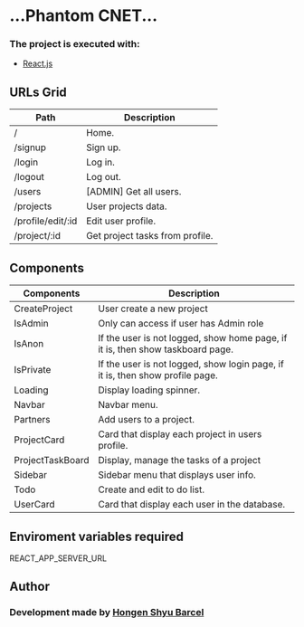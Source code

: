 # ...Phantom CNET...

### The project is executed with:

- [React.js](https://es.reactjs.org)

## URLs Grid

| Path                                      | Description                               |
| ----------------------------------------- | ----------------------------------------- |
| /                                         | Home.                                     |
| /signup                                   | Sign up.                                  |
| /login                                    | Log in.                                   |
| /logout                                   | Log out.                                  |
| /users                                    | [ADMIN] Get all users.                    |
| /projects                                 | User projects data.                       |
| /profile/edit/:id                         | Edit user profile.                        |
| /project/:id                              | Get project tasks from profile.           |

## Components

| Components         |                                  Description                                   |
| ------------------ | ------------------------------------------------------------------------------ |
| CreateProject      | User create a new project                                                      |
| IsAdmin            | Only can access if user has Admin role                                         |
| IsAnon             | If the user is not logged, show home page, if it is, then show taskboard page. |
| IsPrivate          | If the user is not logged, show login page, if it is, then show profile page.  |
| Loading            | Display loading spinner.                                                       |
| Navbar             | Navbar menu.                                                                   | 
| Partners           | Add users to a project.                                                        | 
| ProjectCard        | Card that display each project in users profile.                               | 
| ProjectTaskBoard   | Display, manage the tasks of a project                                         | 
| Sidebar            | Sidebar menu that displays user info.                                          | 
| Todo               | Create and edit to do list.                                                    | 
| UserCard           | Card that display each user in the database.                                  |

## Enviroment variables required 

REACT_APP_SERVER_URL

## Author

### Development made by [Hongen Shyu Barcel](phantom-cnet.vercel.app)